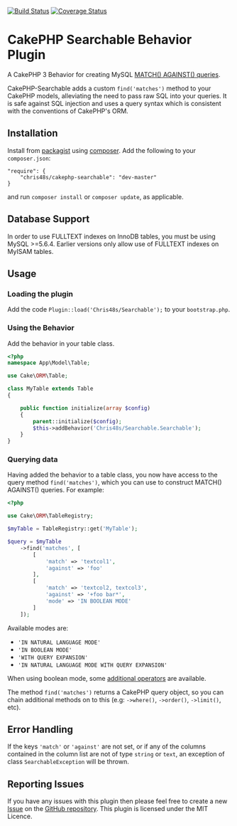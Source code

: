 [![Build Status](https://travis-ci.org/chris48s/cakephp-searchable.svg?branch=master)](https://travis-ci.org/chris48s/cakephp-searchable)
[![Coverage Status](https://coveralls.io/repos/github/chris48s/cakephp-searchable/badge.svg?branch=master)](https://coveralls.io/github/chris48s/cakephp-searchable?branch=master)

# CakePHP Searchable Behavior Plugin

A CakePHP 3 Behavior for creating MySQL [MATCH() AGAINST() queries](https://dev.mysql.com/doc/refman/5.6/en/fulltext-search.html).

CakePHP-Searchable adds a custom `find('matches')` method to your CakePHP models, alleviating the need to pass raw SQL into your queries. It is safe against SQL injection and uses a query syntax which is consistent with the conventions of CakePHP's ORM.

## Installation

Install from [packagist](https://packagist.org/packages/chris48s/cakephp-searchable) using [composer](https://getcomposer.org/).
Add the following to your `composer.json`:

```
"require": {
    "chris48s/cakephp-searchable": "dev-master"
}
```

and run `composer install` or `composer update`, as applicable.

## Database Support

In order to use FULLTEXT indexes on InnoDB tables, you must be using MySQL >=5.6.4. Earlier versions only allow use of FULLTEXT indexes on MyISAM tables.

## Usage

### Loading the plugin

Add the code `Plugin::load('Chris48s/Searchable');` to your `bootstrap.php`.

### Using the Behavior

Add the behavior in your table class.

```php
<?php
namespace App\Model\Table;

use Cake\ORM\Table;

class MyTable extends Table
{

    public function initialize(array $config)
    {
        parent::initialize($config);
        $this->addBehavior('Chris48s/Searchable.Searchable');
    }
}
```
### Querying data

Having added the behavior to a table class, you now have access to the query method `find('matches')`, which you can use to construct MATCH() AGAINST() queries. For example:

```php
<?php

use Cake\ORM\TableRegistry;

$myTable = TableRegistry::get('MyTable');

$query = $myTable
    ->find('matches', [
        [
            'match' => 'textcol1',
            'against' => 'foo'
        ],
        [
            'match' => 'textcol2, textcol3',
            'against' => '+foo bar*',
            'mode' => 'IN BOOLEAN MODE'
        ]
    ]);
```

Available modes are:
* `'IN NATURAL LANGUAGE MODE'`
* `'IN BOOLEAN MODE'`
* `'WITH QUERY EXPANSION'`
* `'IN NATURAL LANGUAGE MODE WITH QUERY EXPANSION'`

When using boolean mode, some [additional operators](https://dev.mysql.com/doc/refman/5.6/en/fulltext-boolean.html) are available.

The method `find('matches')` returns a CakePHP query object, so you can chain
additional methods on to this (e.g: `->where()`, `->order()`, `->limit()`, etc).

## Error Handling
If the keys `'match'` or `'against'` are not set, or if any of the columns contained in the column list are not of type `string` or `text`, an exception of class `SearchableException` will be thrown.

## Reporting Issues
If you have any issues with this plugin then please feel free to create a new [Issue](https://github.com/chris48s/cakephp-searchable/issues) on the [GitHub repository](https://github.com/chris48s/cakephp-searchable). This plugin is licensed under the MIT Licence.
